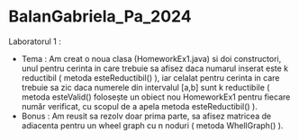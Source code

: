 # BalanGabriela_Pa_2024

Laboratorul 1 :
 - Tema :
   Am creat o noua clasa (HomeworkEx1.java) si doi constructori, unul 
   pentru cerinta in care trebuie sa afisez daca numarul inserat este k 
   reductibil ( metoda esteReductibil() ), iar celalat pentru cerinta in 
   care trebuie sa zic daca numerele din intervalul [a,b] sunt k 
   reductibile ( metoda esteValid() folosește un obiect nou HomeworkEx1 
   pentru fiecare număr verificat, cu scopul de a apela metoda 
   esteReductibil() ).
 - Bonus :
   Am reusit sa rezolv doar prima parte, sa afisez matricea de adiacenta    pentru un wheel graph cu n noduri ( metoda WhellGraph() ).
   
  
   
